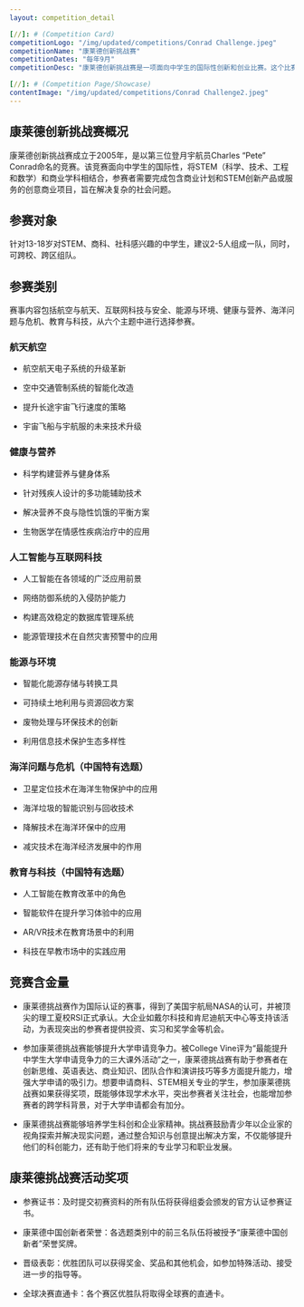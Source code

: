 ```yaml
---
layout: competition_detail

[//]: # (Competition Card)
competitionLogo: "/img/updated/competitions/Conrad Challenge.jpeg"
competitionName: "康莱德创新挑战赛"
competitionDates: "每年9月"
competitionDesc: "康莱德创新挑战赛是一项面向中学生的国际性创新和创业比赛。这个比赛鼓励学生们利用STEM（科学、技术、工程和数学）原理，解决现实世界的挑战。"

[//]: # (Competition Page/Showcase)
contentImage: "/img/updated/competitions/Conrad Challenge2.jpeg"
---
```


## 康莱德创新挑战赛概况

康莱德创新挑战赛成立于2005年，是以第三位登月宇航员Charles “Pete” Conrad命名的竞赛。该竞赛面向中学生的国际性，将STEM（科学、技术、工程和数学）和商业学科相结合，参赛者需要完成包含商业计划和STEM创新产品或服务的创意商业项目，旨在解决复杂的社会问题。

## 参赛对象

针对13-18岁对STEM、商科、社科感兴趣的中学生，建议2-5人组成一队，同时，可跨校、跨区组队。

## 参赛类别

赛事内容包括航空与航天、互联网科技与安全、能源与环境、健康与营养、海洋问题与危机、教育与科技，从六个主题中进行选择参赛。

### 航天航空

+ 航空航天电子系统的升级革新
  
+ 空中交通管制系统的智能化改造
  
+ 提升长途宇宙飞行速度的策略
  
+ 宇宙飞船与宇航服的未来技术升级

### 健康与营养

+ 科学构建营养与健身体系

+ 针对残疾人设计的多功能辅助技术

+ 解决营养不良与隐性饥饿的平衡方案

+ 生物医学在情感性疾病治疗中的应用

### 人工智能与互联网科技

+ 人工智能在各领域的广泛应用前景

+ 网络防御系统的入侵防护能力

+ 构建高效稳定的数据库管理系统

+ 能源管理技术在自然灾害预警中的应用

### 能源与环境

+ 智能化能源存储与转换工具

+ 可持续土地利用与资源回收方案

+ 废物处理与环保技术的创新

+ 利用信息技术保护生态多样性

### 海洋问题与危机（中国特有选题）

+ 卫星定位技术在海洋生物保护中的应用

+ 海洋垃圾的智能识别与回收技术

+ 降解技术在海洋环保中的应用

+ 减灾技术在海洋经济发展中的作用

### 教育与科技（中国特有选题）

+ 人工智能在教育改革中的角色

+ 智能软件在提升学习体验中的应用

+ AR/VR技术在教育场景中的利用

+ 科技在早教市场中的实践应用

## 竞赛含金量

+ 康莱德挑战赛作为国际认证的赛事，得到了美国宇航局NASA的认可，并被顶尖的理工夏校RSI正式承认。大企业如戴尔科技和肯尼迪航天中心等支持该活动，为表现突出的参赛者提供投资、实习和奖学金等机会。

+ 参加康莱德挑战赛能够提升大学申请竞争力。被College Vine评为“最能提升中学生大学申请竞争力的三大课外活动”之一，康莱德挑战赛有助于参赛者在创新思维、英语表达、商业知识、团队合作和演讲技巧等多方面提升能力，增强大学申请的吸引力。想要申请商科、STEM相关专业的学生，参加康莱德挑战赛如果获得奖项，既能够体现学术水平，突出参赛者关注社会，也能增加参赛者的跨学科背景，对于大学申请都会有加分。

+ 康莱德挑战赛能够培养学生科创和企业家精神。挑战赛鼓励青少年以企业家的视角探索并解决现实问题，通过整合知识与创意提出解决方案，不仅能够提升他们的科创能力，还有助于他们将来的专业学习和职业发展。

## 康莱德挑战赛活动奖项

+ 参赛证书：及时提交初赛资料的所有队伍将获得组委会颁发的官方认证参赛证书。

+ 康莱德中国创新者荣誉：各选题类别中的前三名队伍将被授予“康莱德中国创新者”荣誉奖牌。

+ 晋级表彰：优胜团队可以获得奖金、奖品和其他机会，如参加特殊活动、接受进一步的指导等。

+ 全球决赛直通卡：各个赛区优胜队将取得全球赛的直通卡。




